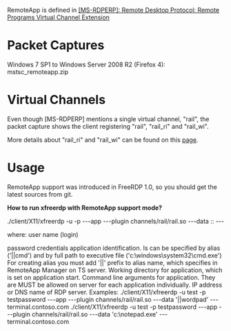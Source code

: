 RemoteApp is defined in 
[[MS-RDPERP]:   Remote Desktop Protocol: Remote Programs Virtual Channel Extension](http://msdn.microsoft.com/en-us/library/cc242568/)

# Packet Captures

Windows 7 SP1 to Windows Server 2008 R2 (Firefox 4): mstsc_remoteapp.zip

# Virtual Channels

Even though [MS-RDPERP] mentions a single virtual channel, "rail", the packet capture shows the client registering "rail", "rail_ri" and "rail_wi".

More details about "rail_ri" and "rail_wi" can be found on this [page](http://social.msdn.microsoft.com/Forums/en-US/os_windowsprotocols/thread/d91b20a2-96af-406c-aa56-085058a0af44/).

# Usage

RemoteApp support was introduced in FreeRDP 1.0, so you should get the latest sources from git.

**How to run xfreerdp with RemoteApp support mode?**

./client/X11/xfreerdp -u <UserName> -p <Password> ---app ---plugin channels/rail/rail.so ---data <ExeOfFile>:<WorkingDir>:<Arguments> --- <ServerHost>

where:
<UserName>
user name (login)

<Password>
password credentials

<ExeOfFile>
application identification.
Is can be specified by alias ('||cmd') and by full path to executive file ('c:\windows\system32\cmd.exe')
For creating alias you must add '||' prefix to alias name, which specifies in RemoteApp Manager on TS server.

<WorkingDir>
Working directory for application, which is set on application start.

<Arguments>
Command line arguments for application. They are MUST be allowed on server for each application individually.

<ServerHost>
IP address or DNS name of RDP server.
Examples:
./client/X11/xfreerdp -u test -p testpassword ---app ---plugin channels/rail/rail.so ---data '||wordpad' --- terminal.contoso.com
./client/X11/xfreerdp -u test -p testpassword ---app ---plugin channels/rail/rail.so ---data 'c:\notepad.exe' --- terminal.contoso.com
